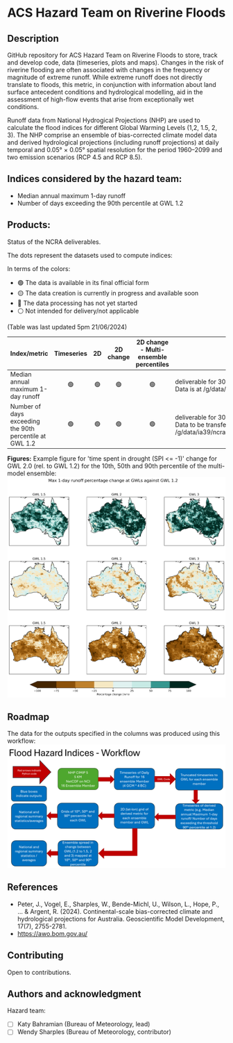 # ACS Hazard Team on Riverine Floods 
## Description
GitHub repository for ACS Hazard Team on Riverine Floods to store, track and develop code, data (timeseries, plots and maps).
Changes in the risk of riverine flooding are often associated with changes in the frequency or magnitude of extreme runoff. While extreme runoff does not directly translate to floods, this metric, in conjunction with information about land surface antecedent conditions and hydrological modelling, aid in the assessment of high-flow events that arise from exceptionally wet conditions.

Runoff data from National Hydrogical Projections (NHP) are used to calculate the flood indices for different Global Warming Levels (1,2, 1.5, 2, 3). The NHP comprise an ensemble of bias-corrected climate model data and derived hydrological projections (including runoff projections) at daily temporal and 0.05° × 0.05° spatial resolution for the period 1960–2099 and two emission scenarios (RCP 4.5 and RCP 8.5).

## Indices considered by the hazard team:
- Median annual maximum 1-day runoff
- Number of days exceeding the 90th percentile at GWL 1.2

## Products:
Status of the NCRA deliverables. 

The  dots represent the datasets used to compute indices:

In terms of the colors:
- :green_circle: The data is available in its final official form
- :yellow_circle: The data creation is currently in progress and available soon
- :red_circle: The data processing has not yet started
- :white_circle: Not intended for delivery/not applicable

(Table was last updated 5pm 21/06/2024)

| Index/metric | Timeseries | 2D |  2D change | 2D change - Multi-ensemble percentiles | (Notes) |
|-----         | :-:      |:-:      |:-:            |:-:            |-----    |
| Median annual maximum 1-day runoff |:green_circle:|:green_circle:|:green_circle:|:green_circle:|deliverable for 30 June <br> Data is at /g/data/ia39/ncra/flood/Runoff_Max1D |
|Number of days exceeding the 90th percentile at GWL 1.2 |:green_circle:|:green_circle:|:green_circle:|:green_circle:|deliverable for 30 June <br> Data to be transferred to /g/data/ia39/ncra/flood/Runoff_Days_Exc_90Perc |

**Figures:** Example figure for 'time spent in drought (SPI <= -1)' change for GWL 2.0 (rel. to GWL 1.2) for the 10th, 50th and 90th percentile of the multi-model ensemble:
![Maximum 1-day runoff percentage change relative to GWL 1.2 for MME 10th, 50th and 90th percentile](figures/max1day_runoff_ens_change_perc.png)


## Roadmap
The data for the outputs specified in the columns was produced using this workflow:
![Workflow](figures/workflow_runoff_metrics.png)

## References
* Peter, J., Vogel, E., Sharples, W., Bende-Michl, U., Wilson, L., Hope, P., ... & Argent, R. (2024). Continental-scale bias-corrected climate and hydrological projections for Australia. Geoscientific Model Development, 17(7), 2755-2781.
* https://awo.bom.gov.au/

## Contributing
Open to contributions. 

## Authors and acknowledgment
Hazard team:
- [ ] Katy Bahramian (Bureau of Meteorology, lead)
- [ ] Wendy Sharples (Bureau of Meteorology, contributor)
